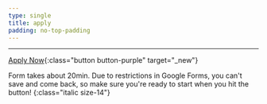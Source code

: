 ```yaml
---
type: single
title: apply
padding: no-top-padding
---
```


<hr>

[Apply Now](http://bit.ly/seeklistening){:class="button button-purple" target="_new"}

Form takes about 20min. Due to restrictions in Google Forms, you can't save and come back, so make sure you're ready to start when you hit the button!
{:class="italic size-14"}